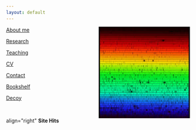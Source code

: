 ```yaml
---
layout: default
---
```

<img align="right" src= "./solarspec.jpg" width="250" height="250">

[About me](./aboutme.md)

[Research](./research.md)

[Teaching](./teaching.md)

<!--[Fun](./fun.md)-->

[CV](./cv.md)

[Contact](./contact.md)

[Bookshelf](./books.md)

[Decoy](./decoy.md)

<!--[Counter](./counterpage.md)-->
<br>

<p> align="right" <strong> Site Hits </strong> <script type='text/javascript' src='https://www.freevisitorcounters.com/auth.php?id=bc4609a39dc1e2fdf7bf02e4c27d946b62c1cebf'></script>
<script type="text/javascript" src="https://www.freevisitorcounters.com/en/home/counter/823962/t/5"></script> </p>


<!--[Other](./other.md)-->
<!--<figure>
  <img align="right" src= "./solarspec.jpg" width="250" height="250">
  <figcaption>this is what it's all about</figcaption>
</figure>-->
